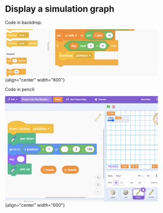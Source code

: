 # Display a simulation graph

Code in backdrop:

![Plot Value](img/plotvalue.png){align="center" width="600"}

Code in pencil:

![Plot Graph](img/plot.png){align="center" width="600"}
